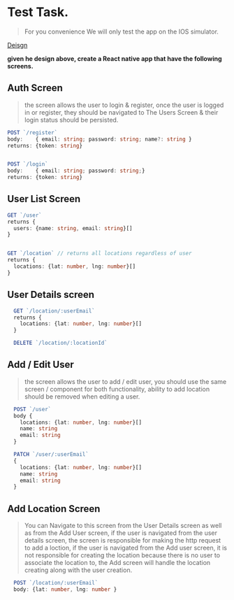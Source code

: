 # Test Task.

> For you convenience We will only test the app on the IOS simulator.

[Deisgn](https://excalidraw.com/#json=0CjQItfIb4QhikAgV6l24,s1vc1m5913MTjUxzc8Dpug)

**given he design above, create a React native app that have the following screens.**

## Auth Screen

> the screen allows the user to login & register, once the user is logged in or register, they should be navigated to The Users Screen & their login status should be persisted.

```ts
POST `/register`
body:    { email: string; password: string; name?: string }
returns: {token: string}


POST `/login`
body:    { email: string; password: string;}
returns: {token: string}
```

## User List Screen

```ts
GET `/user`
returns {
  users: {name: string, email: string}[]
}


GET `/location` // returns all locations regardless of user
returns {
  locations: {lat: number, lng: number}[]
}
```

## User Details screen

```ts
  GET `/location/:userEmail`
  returns {
    locations: {lat: number, lng: number}[]
  }

  DELETE `/location/:locationId`
```

## Add / Edit User

> the screen allows the user to add / edit user, you should use the same screen / component for both functionality, ability to add location should be removed when editing a user.

```ts
  POST `/user`
  body {
    locations: {lat: number, lng: number}[]
    name: string
    email: string
  }

  PATCH `/user/:userEmail`
  {
    locations: {lat: number, lng: number}[]
    name: string
    email: string
  }
```

## Add Location Screen

> You can Navigate to this screen from the User Details screen as well as from the Add User screen, if the user is navigated from the user details screen, the screen is responsible for making the http request to add a loction, if the user is navigated from the Add user screen, it is not responsible for creating the location because there is no user to associate the location to, the Add screen will handle the location creating along with the user creation.

```ts
  POST `/location/:userEmail`
  body: {lat: number, lng: number }
```
